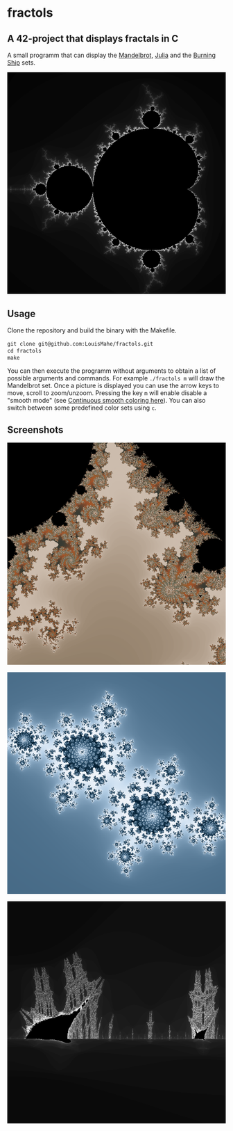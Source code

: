 # fractols
## A 42-project that displays fractals in C

A small programm that can display the [Mandelbrot](https://en.wikipedia.org/wiki/Mandelbrot_set), [Julia](https://en.wikipedia.org/wiki/Julia_set) and the [Burning Ship](https://en.wikipedia.org/wiki/Burning_Ship_fractal) sets.  

![Mandelbrot set](/pictures/mandelbrot.png)



## Usage

Clone the repository and build the binary with the Makefile.
```
git clone git@github.com:LouisMahe/fractols.git
cd fractols
make
```
You can then execute the programm without arguments to obtain a list of possible arguments and commands. For example
`./fractols m` will draw the Mandelbrot set.
Once a picture is displayed you can use the arrow keys to move, scroll to zoom/unzoom. Pressing the key `m` will enable disable a "smooth mode" (see [Continuous smooth coloring here](https://en.wikipedia.org/wiki/Plotting_algorithms_for_the_Mandelbrot_set)). You can also switch between some predefined color sets using `c`.  

## Screenshots

![Zoomed Mandelbrot](/pictures/mandelbrotzoomed.png)

![Julia set for c = -0.4 + 0.6i](/pictures/julia_04_06.png)

![Burning Ship](/pictures/bs.png)
